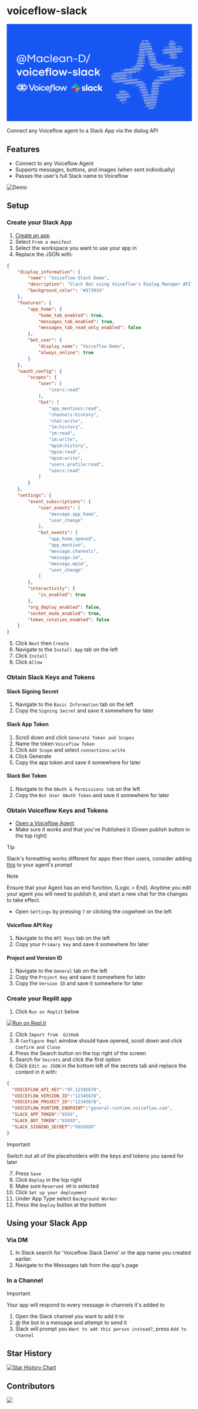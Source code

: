 # voiceflow-slack

![voiceflow-slack](https://github.com/Maclean-D/voiceflow-slack/raw/main/voiceflow-slack.png)

Connect any Voiceflow agent to a Slack App via the dialog API

## Features

- Connect to any Voiceflow Agent
- Supports messages, buttons, and images (when sent individually)
- Passes the user's full Slack name to Voiceflow

<img width="816" height="384" alt="Demo" src="https://github.com/user-attachments/assets/cc6a7a35-0745-4f06-8ed8-ff83ab96c28d" />

## Setup

### Create your Slack App

1. [Create an app](https://api.slack.com/apps?new_app=1)
2. Select `From a manifest`
3. Select the workspace you want to use your app in
4. Replace the JSON with:

```json
{
    "display_information": {
        "name": "Voiceflow Slack Demo",
        "description": "Slack Bot using Voiceflow's Dialog Manager API",
        "background_color": "#37393d"
    },
    "features": {
        "app_home": {
            "home_tab_enabled": true,
            "messages_tab_enabled": true,
            "messages_tab_read_only_enabled": false
        },
        "bot_user": {
            "display_name": "Voiceflow Demo",
            "always_online": true
        }
    },
    "oauth_config": {
        "scopes": {
            "user": [
                "users:read"
            ],
            "bot": [
                "app_mentions:read",
                "channels:history",
                "chat:write",
                "im:history",
                "im:read",
                "im:write",
                "mpim:history",
                "mpim:read",
                "mpim:write",
                "users.profile:read",
                "users:read"
            ]
        }
    },
    "settings": {
        "event_subscriptions": {
            "user_events": [
                "message.app_home",
                "user_change"
            ],
            "bot_events": [
                "app_home_opened",
                "app_mention",
                "message.channels",
                "message.im",
                "message.mpim",
                "user_change"
            ]
        },
        "interactivity": {
            "is_enabled": true
        },
        "org_deploy_enabled": false,
        "socket_mode_enabled": true,
        "token_rotation_enabled": false
    }
}
```

5. Click `Next` then `Create`
6. Navigate to the `Install App` tab on the left
7. Click `Install`
8. Click `Allow`

### Obtain Slack Keys and Tokens

#### Slack Signing Secret

1. Navigate to the `Basic Information` tab on the left
2. Copy the `Signing Secret` and save it somewhere for later

#### Slack App Token

1. Scroll down and click `Generate Token and Scopes`
2. Name the token `Voiceflow Token`
3. Click `Add Scope` and select `connections:write`
4. Click Generate
5. Copy the app token and save it somewhere for later

#### Slack Bot Token

1. Navigate to the `OAuth & Permissions tab` on the left
2. Copy the `Bot User OAuth Token` and save it somewhere for later

### Obtain Voiceflow Keys and Tokens

- [Open a Voiceflow Agent](https://creator.voiceflow.com/workspace/)
- Make sure it works and that you've Published it (Green publish button in the top right)

> [!Tip]  
> Slack's formatting works different for apps then then users, consider adding [this](doc/prompts/prompt.md) to your agent's prompt

> [!NOTE]  
> Ensure that your Agent has an end function. (Logic > End). Anytime you edit your agent you will need to publish it, and start a new chat for the changes to take effect.

- Open `Settings` by pressing `7` or clicking the cogwheel on the left

#### Voiceflow API Key

1. Navigate to the `API Keys` tab on the left
2. Copy your `Primary key` and save it somewhere for later

#### Project and Version ID

1. Navigate to the `General` tab on the left
2. Copy the `Project Key` and save it somewhere for later
3. Copy the `Version ID` and save it somewhere for later

### Create your Replit app

1. Click `Run on Replit` below

[![Run on Repl.it](https://replit.com/badge/github/Maclean-D/voiceflow-slack)](https://replit.com/new/github/Maclean-D/voiceflow-slack)

2. Click `Import from  GitHub`
3. A `Configure Repl` window should have opened, scroll down and click `Confirm and Close`
4. Press the Search button on the top right of the screen
5. Search for `Secrets` and click the first option
6. Click `Edit as JSON` in the bottom left of the secrets tab and replace the content in it with:

```json
{
  "VOICEFLOW_API_KEY":"VF.12345678",
  "VOICEFLOW_VERSION_ID":"12345678",
  "VOICEFLOW_PROJECT_ID":"12345678",
  "VOICEFLOW_RUNTIME_ENDPOINT":"general-runtime.voiceflow.com",
  "SLACK_APP_TOKEN":"XXXX",
  "SLACK_BOT_TOKEN":"XXXXX",
  "SLACK_SIGNING_SECRET":"XXXXXXX"
}
```

> [!IMPORTANT]  
> Switch out all of the placeholders with the keys and tokens you saved for later

7. Press `Save`
8. Click `Deploy` in the top right
9. Make sure `Reserved VM` is selected
10. Click `Set up your deployment`
11. Under App Type select `Background Worker`
12. Press the `Deploy` button at the bottom

## Using your Slack App

### Via DM

1. In Slack search for 'Voiceflow Slack Demo' or the app name you created earlier.
2. Navigate to the Messages tab from the app's page

### In a Channel

> [!IMPORTANT]  
> Your app will respond to every message in channels it's added to

1. Open the Slack channel you want to add it to
2. @ the bot in a message and attempt to send it
3. Slack will prompt you `Want to add this person instead?`, press `Add to Channel`

## Star History

[![Star History Chart](https://api.star-history.com/svg?repos=Maclean-D/voiceflow-slack&type=Date)](https://star-history.com/#Maclean-D/voiceflow-slack&Date)

## Contributors

<a href="https://github.com/Maclean-D/voiceflow-slack/graphs/contributors">
  <img src="https://contrib.rocks/image?repo=Maclean-D/voiceflow-slack" />
</a>
